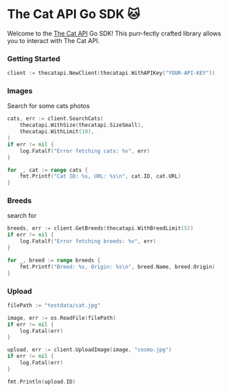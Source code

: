 # The Cat API Go SDK 🐱

Welcome to the [The Cat API](https://thecatapi.com/) Go SDK! This purr-fectly crafted library allows you to interact with The Cat API.

### Getting Started

```go
client := thecatapi.NewClient(thecatapi.WithAPIKey("YOUR-API-KEY"))
```

### Images

Search for some cats photos

```go
cats, err := client.SearchCats(
    thecatapi.WithSize(thecatapi.SizeSmall),
    thecatapi.WithLimit(10),
)
if err != nil {
    log.Fatalf("Error fetching cats: %v", err)
}

for _, cat := range cats {
    fmt.Printf("Cat ID: %s, URL: %s\n", cat.ID, cat.URL)
}
```

### Breeds

search for 

```go
breeds, err := client.GetBreeds(thecatapi.WithBreedLimit(5))
if err != nil {
    log.Fatalf("Error fetching breeds: %v", err)
}

for _, breed := range breeds {
    fmt.Printf("Breed: %s, Origin: %s\n", breed.Name, breed.Origin)
}
```
### Upload

```go
filePath := "testdata/cat.jpg"

image, err := os.ReadFile(filePath)
if err != nil {
    log.Fatal(err)
}

upload, err := client.UploadImage(image, "cosmo.jpg")
if err != nil {
    log.Fatal(err)
}

fmt.Println(upload.ID)
```

